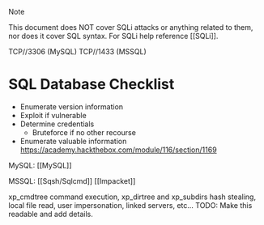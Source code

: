 >[!note]
>This document does NOT cover SQLi attacks or anything related to them, nor does it cover SQL syntax. For SQLi help reference [[SQLi]]. 

TCP//3306 (MySQL)
TCP//1433 (MSSQL)

# SQL Database Checklist
- Enumerate version information
- Exploit if vulnerable
- Determine credentials
	- Bruteforce if no other recourse
- Enumerate valuable information
https://academy.hackthebox.com/module/116/section/1169

MySQL:
[[MySQL]]

MSSQL:
[[Sqsh/Sqlcmd]]
[[Impacket]]

xp_cmdtree command execution, xp_dirtree and xp_subdirs hash stealing, local file read, user impersonation, linked servers, etc...
TODO: Make this readable and add details.